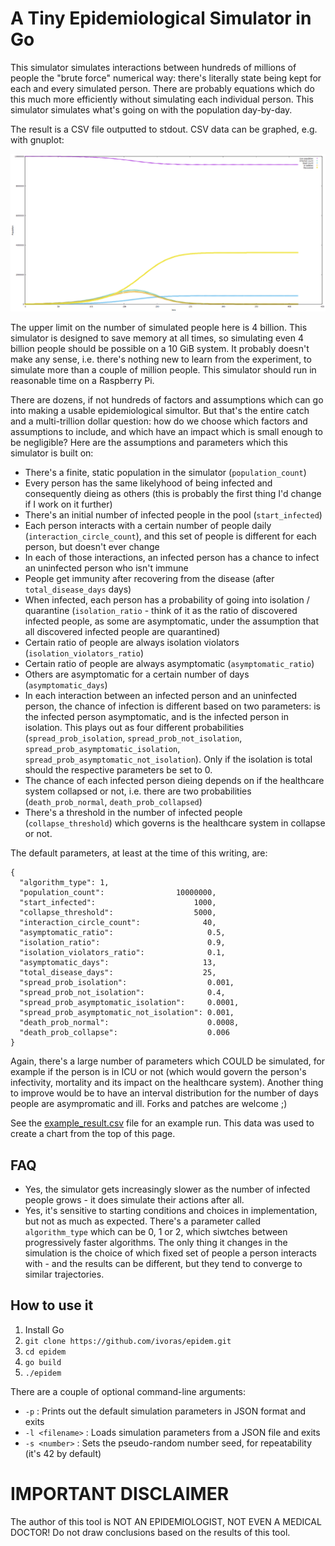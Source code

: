 # A Tiny Epidemiological Simulator in Go

This simulator simulates interactions between hundreds of millions of people the "brute force" numerical way: there's literally state being kept for each and every simulated person. There are probably equations which do this much more efficiently without simulating each individual person. This simulator simulates what's going on with the population day-by-day.

The result is a CSV file outputted to stdout. CSV data can be graphed, e.g. with gnuplot:

![Data plot graphics](example_result.png "Example result plotted on a chart")


The upper limit on the number of simulated people here is 4 billion. This simulator is designed to save memory at all times, so simulating even 4 billion people should be possible on a 10 GiB system. It probably doesn't make any sense, i.e. there's nothing new to learn from the experiment, to simulate more than a couple of million people. This simulator should run in reasonable time on a Raspberry Pi.

There are dozens, if not hundreds of factors and assumptions which can go into making a usable epidemiological simultor. But that's the entire catch and a multi-trillion dollar question: how do we choose which factors and assumptions to include, and which have an impact which is small enough to be negligible? Here are the assumptions and parameters which this simulator is built on:

* There's a finite, static population in the simulator (`population_count`)
* Every person has the same likelyhood of being infected and consequently dieing as others (this is probably the first thing I'd change if I work on it further)
* There's an initial number of infected people in the pool (`start_infected`)
* Each person interacts with a certain number of people daily (`interaction_circle_count`), and this set of people is different for each person, but doesn't ever change
* In each of those interactions, an infected person has a chance to infect an uninfected person who isn't immune
* People get immunity after recovering from the disease (after `total_disease_days` days)
* When infected, each person has a probability of going into isolation / quarantine (`isolation_ratio` - think of it as the ratio of discovered infected people, as some are asymptomatic, under the assumption that all discovered infected people are quarantined)
* Certain ratio of people are always isolation violators (`isolation_violators_ratio`)
* Certain ratio of people are always asymptomatic (`asymptomatic_ratio`)
* Others are asymptomatic for a certain number of days (`asymptomatic_days`)
* In each interaction between an infected person and an uninfected person, the chance of infection is different based on two parameters: is the infected person asymptomatic, and is the infected person in isolation. This plays out as four different probabilities (`spread_prob_isolation`, `spread_prob_not_isolation`, `spread_prob_asymptomatic_isolation`, `spread_prob_asymptomatic_not_isolation`). Only if the isolation is total should the respective parameters be set to 0.
* The chance of each infected person dieing depends on if the healthcare system collapsed or not, i.e. there are two probabilities (`death_prob_normal`, `death_prob_collapsed`)
* There's a threshold in the number of infected people (`collapse_threshold`) which governs is the healthcare system in collapse or not.

The default parameters, at least at the time of this writing, are:

```
{
  "algorithm_type": 1,
  "population_count":                10000000,
  "start_infected":                      1000,
  "collapse_threshold":                  5000,
  "interaction_circle_count":              40,
  "asymptomatic_ratio":                     0.5,
  "isolation_ratio":                        0.9,
  "isolation_violators_ratio":              0.1,
  "asymptomatic_days":                     13,
  "total_disease_days":                    25,
  "spread_prob_isolation":                  0.001,
  "spread_prob_not_isolation":              0.4,
  "spread_prob_asymptomatic_isolation":     0.0001,
  "spread_prob_asymptomatic_not_isolation": 0.001,
  "death_prob_normal":                      0.0008,
  "death_prob_collapse":                    0.006
}
```

Again, there's a large number of parameters which COULD be simulated, for example if the person is in ICU or not (which would govern the person's infectivity, mortality and its impact on the healthcare system). Another thing to improve would be to have an interval distribution for the number of days people are asympromatic and ill. Forks and patches are welcome ;)

See the [example_result.csv](example_result.csv) file for an example run. This data was used to create a chart from the top of this page.

## FAQ

* Yes, the simulator gets increasingly slower as the number of infected people grows - it does simulate their actions after all.
* Yes, it's sensitive to starting conditions and choices in implementation, but not as much as expected. There's a parameter called `algorithm_type` which can be 0, 1 or 2, which siwtches between progressively faster algorithms. The only thing it changes in the simulation is the choice of which fixed set of people a person interacts with - and the results can be different, but they tend to converge to similar trajectories.

## How to use it

1. Install Go
2. `git clone https://github.com/ivoras/epidem.git`
3. `cd epidem`
4. `go build`
5. `./epidem`

There are a couple of optional command-line arguments:

* `-p` : Prints out the default simulation parameters in JSON format and exits
* `-l <filename>` : Loads simulation parameters from a JSON file and exits
* `-s <number>` : Sets the pseudo-random number seed, for repeatability (it's 42 by default)

# IMPORTANT DISCLAIMER

The author of this tool is NOT AN EPIDEMIOLOGIST, NOT EVEN A MEDICAL DOCTOR! Do not draw conclusions based on the results of this tool.